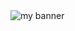 <img src="https://www.canva.com/design/DAF2SOa5NwA/1-dOxASVPDJofUP9Rbqfkg/view?utm_content=DAF2SOa5NwA&utm_campaign=designshare&utm_medium=link&utm_source=editor" alt="my banner">
